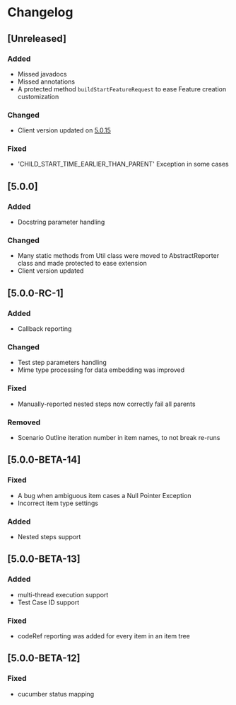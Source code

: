 # Changelog

## [Unreleased]
### Added
- Missed javadocs
- Missed annotations
- A protected method `buildStartFeatureRequest` to ease Feature creation customization
### Changed
- Client version updated on [5.0.15](https://github.com/reportportal/client-java/releases/tag/5.0.15)
### Fixed
- 'CHILD_START_TIME_EARLIER_THAN_PARENT' Exception in some cases

## [5.0.0]
### Added
- Docstring parameter handling
### Changed
- Many static methods from Util class were moved to AbstractReporter class and made protected to ease extension
- Client version updated 

## [5.0.0-RC-1]
### Added
- Callback reporting
### Changed
- Test step parameters handling
- Mime type processing for data embedding was improved
### Fixed
- Manually-reported nested steps now correctly fail all parents
### Removed
- Scenario Outline iteration number in item names, to not break re-runs

## [5.0.0-BETA-14]
### Fixed
- A bug when ambiguous item cases a Null Pointer Exception
- Incorrect item type settings
### Added
- Nested steps support

## [5.0.0-BETA-13]
### Added
- multi-thread execution support
- Test Case ID support
### Fixed
- codeRef reporting was added for every item in an item tree

## [5.0.0-BETA-12]
### Fixed
- cucumber status mapping
